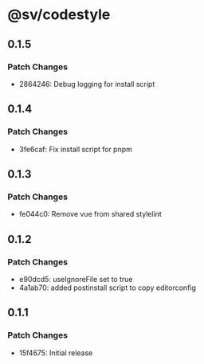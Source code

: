 # @sv/codestyle

## 0.1.5

### Patch Changes

- 2864246: Debug logging for install script

## 0.1.4

### Patch Changes

- 3fe6caf: Fix install script for pnpm

## 0.1.3

### Patch Changes

- fe044c0: Remove vue from shared stylelint

## 0.1.2

### Patch Changes

- e90dcd5: useIgnoreFile set to true
- 4a1ab70: added postinstall script to copy editorconfig

## 0.1.1

### Patch Changes

- 15f4675: Initial release
